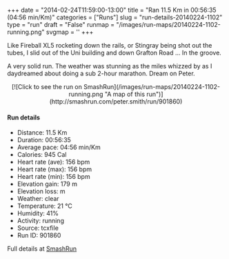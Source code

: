 +++
date = "2014-02-24T11:59:00-13:00"
title = "Ran 11.5 Km in 00:56:35 (04:56 min/Km)"
categories = ["Runs"]
slug = "run-details-20140224-1102"
type = "run"
draft = "False"
runmap = "/images/run-maps/20140224-1102-running.png"
svgmap = '<polyline points="0 57, 0 58, 1 61, 2 61, 10 52, 18 49, 22 51, 23 51, 27 48, 27 46, 29 46, 29 46, 35 46, 43 46, 47 48, 55 55, 55 55, 57 56, 62 57, 62 57, 70 57, 78 55, 82 52, 89 54, 92 55, 96 53, 100 50, 97 44, 97 42, 97 41, 96 40, 97 41, 98 45, 100 49, 97 53, 93 55, 89 53, 82 52, 79 54, 70 57, 62 57, 55 55, 47 48, 44 47, 28 46, 27 46, 27 48, 24 51, 22 51, 19 49, 15 50, 11 53, 10 53, 4 59">'
+++

Like Fireball XL5 rocketing down the rails, or Stingray being shot out the tubes, I slid out of the Uni building and down Grafton Road ... In the groove. 

A very solid run. The weather was stunning as the miles whizzed by as I daydreamed about doing a sub 2-hour marathon. Dream on Peter. 



<!--more-->

<center>
[![Click to see the run on SmashRun](/images/run-maps/20140224-1102-running.png "A map of this run")](http://smashrun.com/peter.smith/run/901860)
</center>

#### Run details

* Distance: 11.5 Km
* Duration: 00:56:35
* Average pace: 04:56 min/Km
* Calories: 945 Cal
* Heart rate (ave): 156 bpm
* Heart rate (max): 156 bpm
* Heart rate (min): 156 bpm
* Elevation gain: 179 m
* Elevation loss:  m
* Weather: clear
* Temperature: 21 &deg;C
* Humidity: 41%
* Activity: running
* Source: tcxfile
* Run ID: 901860

Full details at [SmashRun](http://smashrun.com/peter.smith/run/901860)